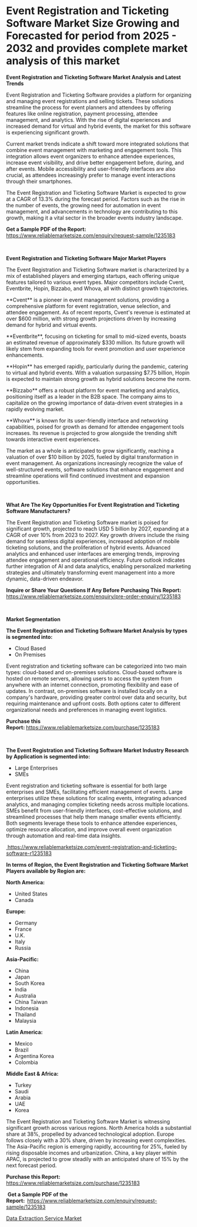 <p><h1>Event Registration and Ticketing Software Market Size Growing and Forecasted for period from 2025 - 2032 and provides complete market analysis of this market</h1></p><p><strong>Event Registration and Ticketing Software Market Analysis and Latest Trends</strong></p>
<p><p>Event Registration and Ticketing Software provides a platform for organizing and managing event registrations and selling tickets. These solutions streamline the process for event planners and attendees by offering features like online registration, payment processing, attendee management, and analytics. With the rise of digital experiences and increased demand for virtual and hybrid events, the market for this software is experiencing significant growth.</p><p>Current market trends indicate a shift toward more integrated solutions that combine event management with marketing and engagement tools. This integration allows event organizers to enhance attendee experiences, increase event visibility, and drive better engagement before, during, and after events. Mobile accessibility and user-friendly interfaces are also crucial, as attendees increasingly prefer to manage event interactions through their smartphones.</p><p>The Event Registration and Ticketing Software Market is expected to grow at a CAGR of 13.3% during the forecast period. Factors such as the rise in the number of events, the growing need for automation in event management, and advancements in technology are contributing to this growth, making it a vital sector in the broader events industry landscape.</p></p>
<p><strong>Get a Sample PDF of the Report:&nbsp;</strong> <a href="https://www.reliablemarketsize.com/enquiry/request-sample/1235183?utm_campaign=1879&utm_medium=2&utm_source=Github&utm_content=ia&utm_term=09032025&utm_id=event-registration-and-ticketing-software">https://www.reliablemarketsize.com/enquiry/request-sample/1235183</a></p>
<p>&nbsp;</p>
<p><strong>Event Registration and Ticketing Software Major Market Players</strong></p>
<p><p>The Event Registration and Ticketing Software market is characterized by a mix of established players and emerging startups, each offering unique features tailored to various event types. Major competitors include Cvent, Eventbrite, Hopin, Bizzabo, and Whova, all with distinct growth trajectories.</p><p>**Cvent** is a pioneer in event management solutions, providing a comprehensive platform for event registration, venue selection, and attendee engagement. As of recent reports, Cvent's revenue is estimated at over $600 million, with strong growth projections driven by increasing demand for hybrid and virtual events.</p><p>**Eventbrite**, focusing on ticketing for small to mid-sized events, boasts an estimated revenue of approximately $330 million. Its future growth will likely stem from expanding tools for event promotion and user experience enhancements.</p><p>**Hopin** has emerged rapidly, particularly during the pandemic, catering to virtual and hybrid events. With a valuation surpassing $7.75 billion, Hopin is expected to maintain strong growth as hybrid solutions become the norm.</p><p>**Bizzabo** offers a robust platform for event marketing and analytics, positioning itself as a leader in the B2B space. The company aims to capitalize on the growing importance of data-driven event strategies in a rapidly evolving market.</p><p>**Whova** is known for its user-friendly interface and networking capabilities, poised for growth as demand for attendee engagement tools increases. Its revenue is projected to grow alongside the trending shift towards interactive event experiences.</p><p>The market as a whole is anticipated to grow significantly, reaching a valuation of over $10 billion by 2025, fueled by digital transformation in event management. As organizations increasingly recognize the value of well-structured events, software solutions that enhance engagement and streamline operations will find continued investment and expansion opportunities.</p></p>
<p>&nbsp;</p>
<p><strong>What Are The Key Opportunities For Event Registration and Ticketing Software Manufacturers?</strong></p>
<p><p>The Event Registration and Ticketing Software market is poised for significant growth, projected to reach USD 5 billion by 2027, expanding at a CAGR of over 10% from 2023 to 2027. Key growth drivers include the rising demand for seamless digital experiences, increased adoption of mobile ticketing solutions, and the proliferation of hybrid events. Advanced analytics and enhanced user interfaces are emerging trends, improving attendee engagement and operational efficiency. Future outlook indicates further integration of AI and data analytics, enabling personalized marketing strategies and ultimately transforming event management into a more dynamic, data-driven endeavor.</p></p>
<p><strong>Inquire or Share Your Questions If Any Before Purchasing This Report:</strong> <a href="https://www.reliablemarketsize.com/enquiry/pre-order-enquiry/1235183?utm_campaign=1879&utm_medium=2&utm_source=Github&utm_content=ia&utm_term=09032025&utm_id=event-registration-and-ticketing-software">https://www.reliablemarketsize.com/enquiry/pre-order-enquiry/1235183</a></p>
<p>&nbsp;</p>
<p><strong>Market Segmentation</strong></p>
<p><strong>The Event Registration and Ticketing Software Market Analysis by types is segmented into:</strong></p>
<p><ul><li>Cloud Based</li><li>On Premises</li></ul></p>
<p><p>Event registration and ticketing software can be categorized into two main types: cloud-based and on-premises solutions. Cloud-based software is hosted on remote servers, allowing users to access the system from anywhere with an internet connection, promoting flexibility and ease of updates. In contrast, on-premises software is installed locally on a company's hardware, providing greater control over data and security, but requiring maintenance and upfront costs. Both options cater to different organizational needs and preferences in managing event logistics.</p></p>
<p><strong>Purchase this Report:&nbsp;</strong><a href="https://www.reliablemarketsize.com/purchase/1235183?utm_campaign=1879&utm_medium=2&utm_source=Github&utm_content=ia&utm_term=09032025&utm_id=event-registration-and-ticketing-software">https://www.reliablemarketsize.com/purchase/1235183</a></p>
<p>&nbsp;</p>
<p><strong>The Event Registration and Ticketing Software Market Industry Research by Application is segmented into:</strong></p>
<p><ul><li>Large Enterprises</li><li>SMEs</li></ul></p>
<p><p>Event registration and ticketing software is essential for both large enterprises and SMEs, facilitating efficient management of events. Large enterprises utilize these solutions for scaling events, integrating advanced analytics, and managing complex ticketing needs across multiple locations. SMEs benefit from user-friendly interfaces, cost-effective solutions, and streamlined processes that help them manage smaller events efficiently. Both segments leverage these tools to enhance attendee experiences, optimize resource allocation, and improve overall event organization through automation and real-time data insights.</p></p>
<p><a href="https://www.reliablemarketsize.com/event-registration-and-ticketing-software-r1235183?utm_campaign=1879&utm_medium=2&utm_source=Github&utm_content=ia&utm_term=09032025&utm_id=event-registration-and-ticketing-software">&nbsp;https://www.reliablemarketsize.com/event-registration-and-ticketing-software-r1235183</a></p>
<p><strong>In terms of Region, the Event Registration and Ticketing Software Market Players available by Region are:</strong></p>
<p>
    <p> <strong> North America: </strong>
        <ul>
            <li>United States</li>
            <li>Canada</li>
        </ul>
        </p> 
    <p> <strong> Europe: </strong>
        <ul>
            <li>Germany</li>
            <li>France</li>
            <li>U.K.</li>
            <li>Italy</li>
            <li>Russia</li>
        </ul>
        </p> 
    <p> <strong> Asia-Pacific: </strong>
        <ul>
            <li>China</li>
            <li>Japan</li>
            <li>South Korea</li>
            <li>India</li>
            <li>Australia</li>
            <li>China Taiwan</li>
            <li>Indonesia</li>
            <li>Thailand</li>
            <li>Malaysia</li>
        </ul>
        </p> 
    <p> <strong> Latin America: </strong>
        <ul>
            <li>Mexico</li>
            <li>Brazil</li>
            <li>Argentina Korea</li>
            <li>Colombia</li>
        </ul>
        </p> 
    <p> <strong> Middle East & Africa: </strong>
        <ul>
            <li>Turkey</li>
            <li>Saudi</li>
            <li>Arabia</li>
            <li>UAE</li>
            <li>Korea</li>
        </ul>
    </p>
    </p>
<p><p>The Event Registration and Ticketing Software Market is witnessing significant growth across various regions. North America holds a substantial share at 38%, propelled by advanced technological adoption. Europe follows closely with a 30% share, driven by increasing event complexities. The Asia-Pacific region is emerging rapidly, accounting for 25%, fueled by rising disposable incomes and urbanization. China, a key player within APAC, is projected to grow steadily with an anticipated share of 15% by the next forecast period.</p></p>
<p><strong>Purchase this Report: </strong><a href="https://www.reliablemarketsize.com/purchase/1235183?utm_campaign=1879&utm_medium=2&utm_source=Github&utm_content=ia&utm_term=09032025&utm_id=event-registration-and-ticketing-software">https://www.reliablemarketsize.com/purchase/1235183</a></p>
<p>&nbsp;<strong>Get a Sample PDF of the Report:&nbsp;&nbsp;</strong><a href="https://www.reliablemarketsize.com/enquiry/request-sample/1235183?utm_campaign=1879&utm_medium=2&utm_source=Github&utm_content=ia&utm_term=09032025&utm_id=event-registration-and-ticketing-software">https://www.reliablemarketsize.com/enquiry/request-sample/1235183</a></p>
<p><strong></strong></p>
<p><p><a href="https://github.com/FassouRP/Market-Research-Report-List-7/blob/main/data-extraction-service-market.md?utm_campaign=1879&utm_medium=2&utm_source=Github&utm_content=ia&utm_term=09032025&utm_id=event-registration-and-ticketing-software">Data Extraction Service Market</a></p></p>
